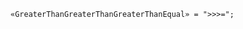 <!-- This file is generated automatically by infrastructure scripts. Please don't edit by hand. -->

```{ .ebnf .slang-ebnf #GreaterThanGreaterThanGreaterThanEqual }
«GreaterThanGreaterThanGreaterThanEqual» = ">>>=";
```
